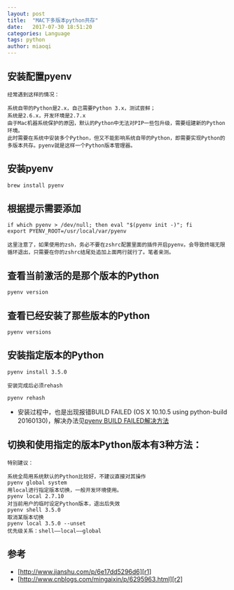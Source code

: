 ```yaml
---
layout: post
title:  "MAC下多版本python共存"
date:   2017-07-30 18:51:20
categories: Language
tags: python
author: miaoqi
---
```

                                    
## 安装配置pyenv

    经常遇到这样的情况：
        
    系统自带的Python是2.x，自己需要Python 3.x，测试尝鲜；
    系统是2.6.x，开发环境是2.7.x
    由于Mac机器系统保护的原因，默认的Python中无法对PIP一些包升级，需要组建新的Python环境。
    此时需要在系统中安装多个Python，但又不能影响系统自带的Python，即需要实现Python的多版本共存。pyenv就是这样一个Python版本管理器。

## 安装pyenv

    brew install pyenv

## 根据提示需要添加

    if which pyenv > /dev/null; then eval "$(pyenv init -)"; fi
    export PYENV_ROOT=/usr/local/var/pyenv
    
    这里注意了，如果使用的zsh，务必不要在zshrc配置里面的插件开启pyenv。会导致终端无限循环退出，只需要在你的zshrc结尾处追加上面两行就行了。笔者亲测。

## 查看当前激活的是那个版本的Python

    pyenv version

## 查看已经安装了那些版本的Python

    pyenv versions

## 安装指定版本的Python

    pyenv install 3.5.0
    
    安装完成后必须rehash
    
    pyenv rehash
    
* 安装过程中，也是出现报错BUILD FAILED (OS X 10.10.5 using python-build 20160130)，解决办法见[pyenv BUILD FAILED解决方法][e1]
    
## 切换和使用指定的版本Python版本有3种方法：

    特别建议：
    
    系统全局用系统默认的Python比较好，不建议直接对其操作
    pyenv global system
    用local进行指定版本切换，一般开发环境使用。
    pyenv local 2.7.10
    对当前用户的临时设定Python版本，退出后失效
    pyenv shell 3.5.0
    取消某版本切换
    pyenv local 3.5.0 --unset
    优先级关系：shell——local——global

## 参考

* [http://www.jianshu.com/p/6e17dd5296d6][r1]
* [http://www.cnblogs.com/mingaixin/p/6295963.html][r2]

[e1]:http://www.cnblogs.com/mingaixin/p/6295799.html
[r1]: http://www.jianshu.com/p/6e17dd5296d6
[r2]: http://www.cnblogs.com/mingaixin/p/6295963.html